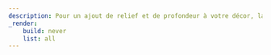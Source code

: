```yaml
---
description: Pour un ajout de relief et de profondeur à votre décor, la collection Finium vous offre un style architectural unique. 
_render:
    build: never
    list: all
---
```

